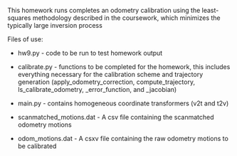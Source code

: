 This homework runs completes an odometry calibration using the least-squares methodology described in the coursework, which minimizes the typically large inversion process

Files of use:
* hw9.py - code to be run to test homework output

* calibrate.py - functions to be completed for the homework, this includes everything necessary for the calibration scheme and trajectory generation (apply_odometry_correction, compute_trajectory, ls_calibrate_odometry, _error_function, and _jacobian)

* main.py - contains homogeneous coordinate transformers (v2t and t2v)

* scanmatched_motions.dat - A csv file containing the scanmatched odometry motions

* odom_motions.dat - A csxv file containing the raw odometry motions to be calibrated